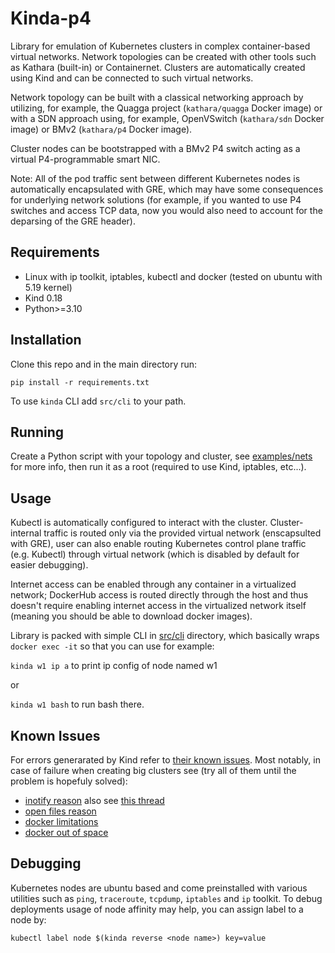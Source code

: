 # Kinda-p4

Library for emulation of Kubernetes clusters in complex container-based virtual networks. Network topologies can be created with other tools such as Kathara (built-in) or Containernet. Clusters are automatically created using Kind and can be connected to such virtual networks.

Network topology can be built with a classical networking approach by utilizing, for example, the Quagga project (`kathara/quagga` Docker image) or with a SDN approach using, for example, OpenVSwitch (`kathara/sdn` Docker image) or BMv2 (`kathara/p4` Docker image).

Cluster nodes can be bootstrapped with a BMv2 P4 switch acting as a virtual P4-programmable smart NIC.

Note: All of the pod traffic sent between different Kubernetes nodes is automatically encapsulated with GRE, which may have some consequences for underlying network solutions (for example, if you wanted to use P4 switches and access TCP data, now you would also need to account for the deparsing of the GRE header).

## Requirements
- Linux with ip toolkit, iptables, kubectl and docker (tested on ubuntu with 5.19 kernel)
- Kind 0.18
- Python>=3.10


## Installation

Clone this repo and in the main directory run:

`pip install -r requirements.txt`

To use `kinda` CLI add `src/cli` to your path.

## Running

Create a Python script with your topology and cluster, see [examples/nets](examples/nets) for more info, then run it as a root (required to use Kind, iptables, etc...).

## Usage

Kubectl is automatically configured to interact with the cluster. Cluster-internal traffic is routed only via the provided virtual network (enscapsulted with GRE), user can also enable routing Kubernetes control plane traffic (e.g. Kubectl) through virtual network (which is disabled by default for easier debugging).


Internet access can be enabled through any container in a virtualized network; DockerHub access is routed directly through the host and thus doesn't require enabling internet access in the virtualized network itself (meaning you should be able to download docker images).


Library is packed with simple CLI in [src/cli](src/cli) directory, which basically wraps `docker exec -it` so that you can use for example:

`kinda w1 ip a` to print ip config of node named w1

or 

`kinda w1 bash` to run bash there.

## Known Issues

For errors generarated by Kind refer to [their known issues](https://kind.sigs.k8s.io/docs/user/known-issues). Most notably, in case of failure when creating big clusters see (try all of them until the problem is hopefuly solved):
- [inotify reason](https://kind.sigs.k8s.io/docs/user/known-issues/#pod-errors-due-to-too-many-open-files) also see [this thread](https://github.com/kubernetes-sigs/kind/issues/2972)
- [open files reason](https://www.howtogeek.com/805629/too-many-open-files-linux/)
- [docker limitations](https://unix.stackexchange.com/questions/537645/how-to-limit-docker-total-resources)
- [docker out of space](https://unix.stackexchange.com/questions/414483/docker-increase-available-disk-space)


## Debugging

Kubernetes nodes are ubuntu based and come preinstalled with various utilities such as `ping`, `traceroute`, `tcpdump`, `iptables` and `ip` toolkit. To debug deployments usage of node affinity may help, you can assign label to a node by:

`kubectl label node $(kinda reverse <node name>) key=value`

